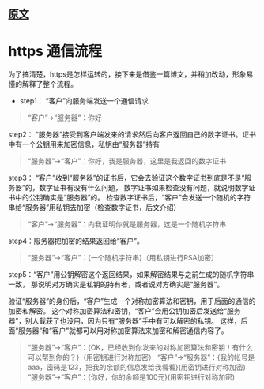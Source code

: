 
## [原文](https://www.jianshu.com/p/e195c6dd3a86)

# https 通信流程


为了搞清楚，https是怎样运转的，接下来是借鉴一篇博文，并稍加改动，形象易懂的解释了整个流程。

- step1： “客户”向服务端发送一个通信请求

>“客户”->“服务器”：你好

step2： “服务器”接受到客户端发来的请求然后向客户返回自己的数字证书。证书中有一个公钥用来加密信息，私钥由“服务器”持有

>“服务器”->“客户”：你好，我是服务器，这里是我返回的数字证书

step3： “客户”收到“服务器”的证书后，它会去验证这个数字证书到底是不是“服务器”的，数字证书有没有什么问题，
数字证书如果检查没有问题，就说明数字证书中的公钥确实是“服务器”的。
检查数字证书后，“客户”会发送一个随机的字符串给“服务器”用私钥去加密（检查数字证书，后文介绍）

>“客户”->“服务器”：向我证明你就是服务器，这是一个随机字符串

step4：服务器把加密的结果返回给“客户”。

>“服务器”->“客户”：{一个随机字符串}（用私钥进行RSA加密）

step5：“客户”用公钥解密这个返回结果，如果解密结果与之前生成的随机字符串一致，
那说明对方确实是私钥的持有者，或者说对方确实是“服务器”。 

验证“服务器”的身份后，“客户”生成一个对称加密算法和密钥，用于后面的通信的加密和解密。
这个对称加密算法和密钥，“客户”会用公钥加密后发送给“服务器”，别人截获了也没用，因为只有“服务器”手中有可以解密的私钥。
这样，后面“服务器”和“客户”就都可以用对称加密算法来加密和解密通信内容了。

>“服务器”->“客户”：{OK，已经收到你发来的对称加密算法和密钥！有什么可以帮到你的？}（用密钥进行对称加密）
“客户”->“服务器”：{我的帐号是aaa，密码是123，把我的余额的信息发给我看看}(用密钥进行对称加密)
“服务器”->“客户”：{你好，你的余额是100元}(用密钥进行对称加密)

 